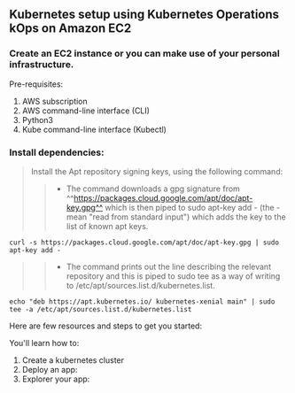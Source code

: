 ## Kubernetes setup using Kubernetes Operations kOps on Amazon EC2 ##

### Create an EC2 instance or you can make use of your personal infrastructure. ###

Pre-requisites:

1. AWS subscription
2. AWS command-line interface (CLI)
3. Python3
4. Kube command-line interface (Kubectl)

### Install dependencies: ###

> Install the Apt repository signing keys, using the following command:
>> - The command downloads a gpg signature from ^^https://packages.cloud.google.com/apt/doc/apt-key.gpg^^ which is then piped to sudo apt-key add - (the - mean "read from standard input") which adds the key to the list of known apt keys.
>
```
curl -s https://packages.cloud.google.com/apt/doc/apt-key.gpg | sudo apt-key add -
```
>> - The command prints out the line describing the relevant repository and this is piped to sudo tee as a way of writing to /etc/apt/sources.list.d/kubernetes.list.
>
```
echo "deb https://apt.kubernetes.io/ kubernetes-xenial main" | sudo tee -a /etc/apt/sources.list.d/kubernetes.list
```
>

Here are few resources and steps to get you started:

You'll learn how to:

1. Create a kubernetes cluster
2. Deploy an app:
3. Explorer your app:

